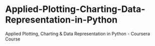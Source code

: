 # Applied-Plotting-Charting-Data-Representation-in-Python
Applied Plotting, Charting &amp; Data Representation in Python - Coursera Course
